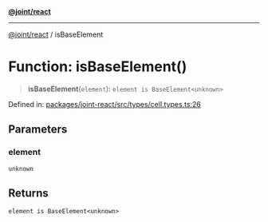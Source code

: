 [**@joint/react**](../README.md)

***

[@joint/react](../README.md) / isBaseElement

# Function: isBaseElement()

> **isBaseElement**(`element`): `element is BaseElement<unknown>`

Defined in: [packages/joint-react/src/types/cell.types.ts:26](https://github.com/samuelgja/joint/blob/a91832ea2262342cf7ec1914cdb61c5629371a80/packages/joint-react/src/types/cell.types.ts#L26)

## Parameters

### element

`unknown`

## Returns

`element is BaseElement<unknown>`
